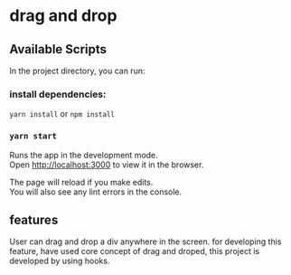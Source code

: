 # drag and drop

## Available Scripts

In the project directory, you can run:

### install dependencies:

`yarn install` or `npm install`

### `yarn start`

Runs the app in the development mode.<br />
Open [http://localhost:3000](http://localhost:3000) to view it in the browser.

The page will reload if you make edits.<br />
You will also see any lint errors in the console.

## features
User can drag and drop a div anywhere in the screen. for developing this feature, have used core concept of drag and droped, this project is developed by using hooks.